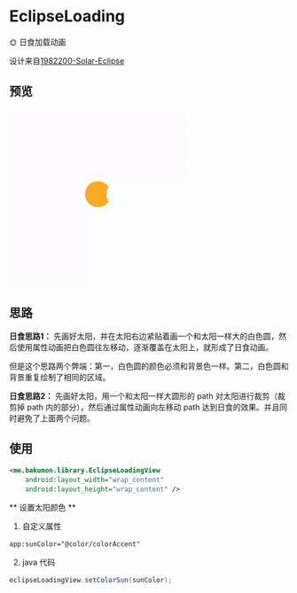 # EclipseLoading

🌞 日食加载动画

设计来自[1982200-Solar-Eclipse](https://dribbble.com/shots/1982200-Solar-Eclipse)

## 预览

![eclipseloading.gif](https://github.com/Bakumon/EclipseLoading/raw/master/gif/eclipseloading.gif)

## 思路

**日食思路1：** 先画好太阳，并在太阳右边紧贴着画一个和太阳一样大的白色圆，然后使用属性动画把白色圆往左移动，逐渐覆盖在太阳上，就形成了日食动画。

但是这个思路两个弊端：第一，白色圆的颜色必须和背景色一样。第二，白色圆和背景重复绘制了相同的区域。

**日食思路2：** 先画好太阳，用一个和太阳一样大圆形的 path 对太阳进行裁剪（裁剪掉 path 内的部分），然后通过属性动画向左移动 path 达到日食的效果。并且同时避免了上面两个问题。

## 使用

```xml
<me.bakumon.library.EclipseLoadingView
    android:layout_width="wrap_content"
    android:layout_height="wrap_content" />
```

** 设置太阳颜色 **

1. 自定义属性

```xml
app:sunColor="@color/colorAccent"
```

2. java 代码

```java
eclipseLoadingView.setColorSun(sunColor);
```
